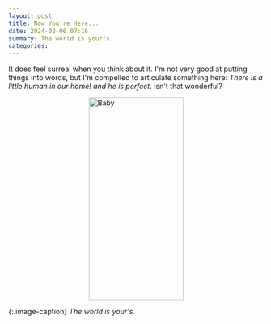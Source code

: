 ```yaml
---
layout: post
title: Now You're Here...
date: 2024-02-06 07:16
summary: The world is your's.
categories:
---
```


It does feel surreal when you think about it. I'm not very good at putting things into words, but I'm compelled to articulate something here: *There is a little human in our home! and he is perfect*. Isn't that wonderful?

![Baby](../../../../images/baby.jpg)

{:.image-caption}
*The world is your's.*

<style type="text/css">
    img {
        width: 187px;
        height: 400px;
    }

    img {
        display:block;
        float:none;
        margin-left:auto;
        margin-right:auto;
    }

    .image-caption {
        text-align: center;
        font-size: .5rem;
        color: grey;
    }
</style>
